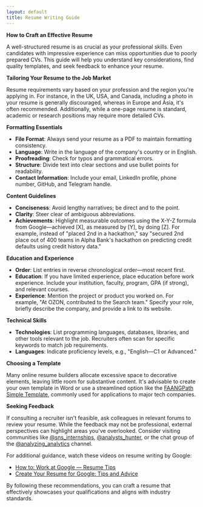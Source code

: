 ```yaml
---
layout: default
title: Resume Writing Guide
---
```


**How to Craft an Effective Resume**

A well-structured resume is as crucial as your professional skills. Even candidates with impressive experience can miss opportunities due to poorly prepared CVs. This guide will help you understand key considerations, find quality templates, and seek feedback to enhance your resume.

**Tailoring Your Resume to the Job Market**

Resume requirements vary based on your profession and the region you're applying in. For instance, in the UK, USA, and Canada, including a photo in your resume is generally discouraged, whereas in Europe and Asia, it's often recommended.  Additionally, while a one-page resume is standard, academic or research positions may require more detailed CVs.

**Formatting Essentials**

- **File Format**: Always send your resume as a PDF to maintain formatting consistency.
- **Language**: Write in the language of the company's country or in English.
- **Proofreading**: Check for typos and grammatical errors.
- **Structure**: Divide text into clear sections and use bullet points for readability.
- **Contact Information**: Include your email, LinkedIn profile, phone number, GitHub, and Telegram handle.

**Content Guidelines**

- **Conciseness**: Avoid lengthy narratives; be direct and to the point.
- **Clarity**: Steer clear of ambiguous abbreviations.
- **Achievements**: Highlight measurable outcomes using the X-Y-Z formula from Google—achieved [X], as measured by [Y], by doing [Z]. For example, instead of "placed 2nd in a hackathon," say "secured 2nd place out of 400 teams in Alpha Bank's hackathon on predicting credit defaults using credit history data."

**Education and Experience**

- **Order**: List entries in reverse chronological order—most recent first.
- **Education**: If you have limited experience, place education before work experience. Include your institution, faculty, program, GPA (if strong), and relevant courses.
- **Experience**: Mention the project or product you worked on. For example, "At OZON, contributed to the Search team." Specify your role, briefly describe the company, and provide a link to its website.

**Technical Skills**

- **Technologies**: List programming languages, databases, libraries, and other tools relevant to the job. Recruiters often scan for specific keywords to match job requirements.
- **Languages**: Indicate proficiency levels, e.g., "English—C1 or Advanced."

**Choosing a Template**

Many online resume builders allocate excessive space to decorative elements, leaving little room for substantive content. It's advisable to create your own template in Word or use a streamlined option like the [FAANGPath Simple Template](https://www.overleaf.com/latex/templates/faangpath-simple-template/npsfpdqnxmbc), commonly used for applications to major tech companies.

**Seeking Feedback**

If consulting a recruiter isn't feasible, ask colleagues in relevant forums to review your resume. While the feedback may not be professional, external perspectives can highlight areas you've overlooked. Consider visiting communities like [@sns_internships](https://t.me/sns_internships), [@analysts_hunter](https://t.me/analysts_hunter), or the chat group of the [@analyzing_analytics](https://t.me/analyzing_analytics) channel.

For additional guidance, watch these videos on resume writing by Google:

- [How to: Work at Google — Resume Tips](https://www.youtube.com/watch?v=zrXZBkYzuZo)
- [Create Your Resume for Google: Tips and Advice](https://www.youtube.com/watch?v=BYUy1yvjHxE)

By following these recommendations, you can craft a resume that effectively showcases your qualifications and aligns with industry standards. 

